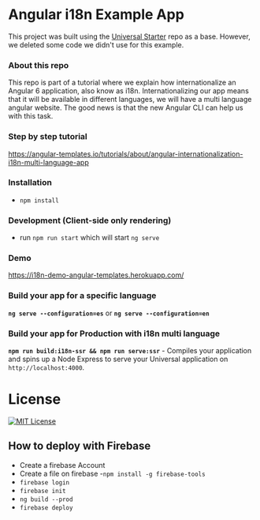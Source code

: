 # Angular i18n Example App
This project was built using the [Universal Starter](https://github.com/angular/universal-starter/) repo as a base. However, we deleted some code we didn't use for this example.

### About this repo
This repo is part of a tutorial where we explain how internationalize an Angular 6 application, also know as i18n.
Internationalizing our app means that it will be available in different languages, we will have a multi language angular website. The good news is that the new Angular CLI can help us with this task.

### Step by step tutorial
https://angular-templates.io/tutorials/about/angular-internationalization-i18n-multi-language-app

### Installation
* `npm install`

### Development (Client-side only rendering)
* run `npm run start` which will start `ng serve`

### Demo
https://i18n-demo-angular-templates.herokuapp.com/

### Build your app for a specific language
**`ng serve --configuration=es`**
or
**`ng serve --configuration=en`**

### Build your app for Production with i18n multi language
**`npm run build:i18n-ssr && npm run serve:ssr`** - Compiles your application and spins up a Node Express to serve your Universal application on `http://localhost:4000`.

# License
[![MIT License](https://img.shields.io/badge/license-MIT-blue.svg?style=flat)](/LICENSE)


## How to deploy with Firebase
- Create a firebase Account
- Create a file on firebase 
-`npm install -g firebase-tools`
- `firebase login`
- `firebase init`
- `ng build --prod`
- `firebase deploy`